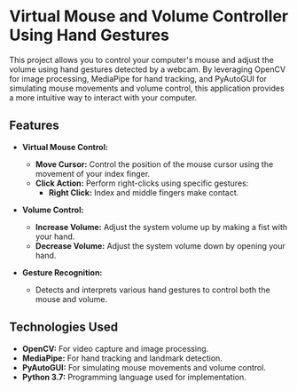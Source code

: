 # Virtual Mouse and Volume Controller Using Hand Gestures

This project allows you to control your computer's mouse and adjust the volume using hand gestures detected by a webcam. By leveraging OpenCV for image processing, MediaPipe for hand tracking, and PyAutoGUI for simulating mouse movements and volume control, this application provides a more intuitive way to interact with your computer.

## Features

- **Virtual Mouse Control:**
  - **Move Cursor:** Control the position of the mouse cursor using the movement of your index finger.
  - **Click Action:** Perform right-clicks using specific gestures:
    - **Right Click:** Index and middle fingers make contact.

- **Volume Control:**
  - **Increase Volume:** Adjust the system volume up by making a fist with your hand.
  - **Decrease Volume:** Adjust the system volume down by opening your hand.

- **Gesture Recognition:**
  - Detects and interprets various hand gestures to control both the mouse and volume.

## Technologies Used

- **OpenCV:** For video capture and image processing.
- **MediaPipe:** For hand tracking and landmark detection.
- **PyAutoGUI:** For simulating mouse movements and volume control.
- **Python 3.7:** Programming language used for implementation.
